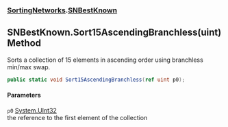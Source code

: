 ### [SortingNetworks](SortingNetworks.md 'SortingNetworks').[SNBestKnown](SortingNetworks_SNBestKnown.md 'SortingNetworks.SNBestKnown')
## SNBestKnown.Sort15AscendingBranchless(uint) Method
Sorts a collection of 15 elements in ascending order using branchless min/max swap.  
```csharp
public static void Sort15AscendingBranchless(ref uint p0);
```
#### Parameters
<a name='SortingNetworks_SNBestKnown_Sort15AscendingBranchless(uint)_p0'></a>
`p0` [System.UInt32](https://docs.microsoft.com/en-us/dotnet/api/System.UInt32 'System.UInt32')  
the reference to the first element of the collection
  
